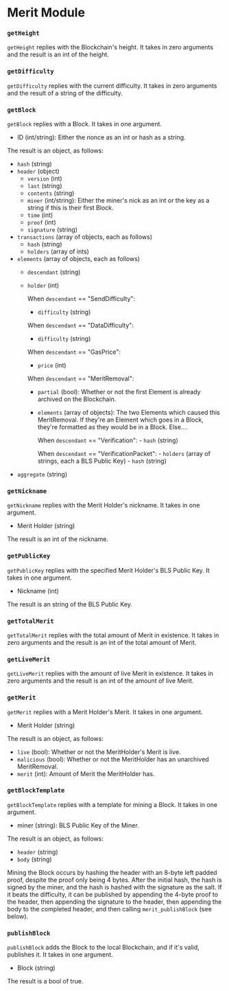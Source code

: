 # Merit Module

### `getHeight`

`getHeight` replies with the Blockchain's height. It takes in zero arguments and the result is an int of the height.

### `getDifficulty`

`getDifficulty` replies with the current difficulty. It takes in zero arguments and the result of a string of the difficulty.

### `getBlock`

`getBlock` replies with a Block. It takes in one argument.
- ID (int/string): Either the nonce as an int or hash as a string.

The result is an object, as follows:
- `hash`   (string)
- `header` (object)
    - `version`   (int)
    - `last`      (string)
    - `contents`  (string)
    - `miner`     (int/string): Either the miner's nick as an int or the key as a string if this is their first Block.
    - `time`      (int)
    - `proof`     (int)
    - `signature` (string)
- `transactions` (array of objects, each as follows)
    - `hash`    (string)
    - `holders` (array of ints)
- `elements`     (array of objects, each as follows)
    - `descendant` (string)
    - `holder`     (int)

        When `descendant` == "SendDifficulty":
        - `difficulty` (string)

        When `descendant` == "DataDifficulty":
        - `difficulty` (string)

        When `descendant` == "GasPrice":
        - `price` (int)

        When `descendant` == "MeritRemoval":
        - `partial`  (bool):             Whether or not the first Element is already archived on the Blockchain.
        - `elements` (array of objects): The two Elements which caused this MeritRemoval. If they're an Element which goes in a Block, they're formatted as they would be in a Block. Else....

            When `descendant` == "Verification":
                - `hash` (string)

            When `descendant` == "VerificationPacket":
                - `holders` (array of strings, each a BLS Public Key)
                - `hash` (string)
- `aggregate` (string)

### `getNickname`

`getNickname` replies with the Merit Holder's nickname. It takes in one argument.
- Merit Holder (string)

The result is an int of the nickname.

### `getPublicKey`

`getPublicKey` replies with the specified Merit Holder's BLS Public Key. It takes in one argument.
- Nickname (int)

The result is an string of the BLS Public Key.

### `getTotalMerit`

`getTotalMerit` replies with the total amount of Merit in existence. It takes in zero arguments and the result is an int of the total amount of Merit.

### `getLiveMerit`

`getLiveMerit` replies with the amount of live Merit in existence. It takes in zero arguments and the result is an int of the amount of live Merit.

### `getMerit`

`getMerit` replies with a Merit Holder's Merit. It takes in one argument.
- Merit Holder (string)

The result is an object, as follows:
- `live`      (bool): Whether or not the MeritHolder's Merit is live.
- `malicious` (bool): Whether or not the MeritHolder has an unarchived MeritRemoval.
- `merit`     (int):  Amount of Merit the MeritHolder has.

### `getBlockTemplate`

`getBlockTemplate` replies with a template for mining a Block. It takes in one argument.
- miner (string): BLS Public Key of the Miner.

The result is an object, as follows:
- `header` (string)
- `body`   (string)

Mining the Block occurs by hashing the header with an 8-byte left padded proof, despite the proof only being 4 bytes. After the initial hash, the hash is signed by the miner, and the hash is hashed with the signature as the salt. If it beats the difficulty, it can be published by appending the 4-byte proof to the header, then appending the signature to the header, then appending the body to the completed header, and then calling `merit_publishBlock` (see below).

### `publishBlock`

`publishBlock` adds the Block to the local Blockchain, and if it's valid, publishes it. It takes in one argument.
- Block (string)

The result is a bool of true.
